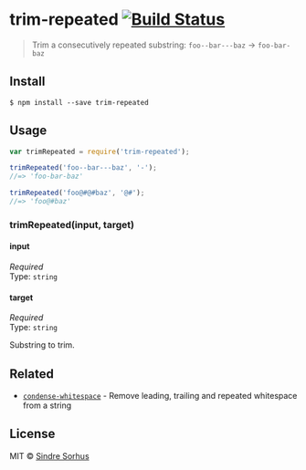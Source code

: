 # trim-repeated [![Build Status](https://travis-ci.org/sindresorhus/trim-repeated.svg?branch=master)](https://travis-ci.org/sindresorhus/trim-repeated)

> Trim a consecutively repeated substring: `foo--bar---baz` → `foo-bar-baz`


## Install

```
$ npm install --save trim-repeated
```


## Usage

```js
var trimRepeated = require('trim-repeated');

trimRepeated('foo--bar---baz', '-');
//=> 'foo-bar-baz'

trimRepeated('foo@#@#baz', '@#');
//=> 'foo@#baz'
```

### trimRepeated(input, target)

#### input

*Required*  
Type: `string`

#### target

*Required*  
Type: `string`

Substring to trim.


## Related

- [`condense-whitespace`](https://github.com/sindresorhus/condense-whitespace) - Remove leading, trailing and repeated whitespace from a string


## License

MIT © [Sindre Sorhus](http://sindresorhus.com)
